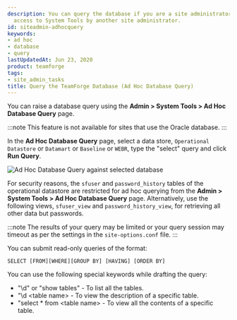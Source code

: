 ```yaml
---
description: You can query the database if you are a site administrator or have been given
  access to System Tools by another site administrator.
id: siteadmin-adhocquery
keywords:
- ad hoc
- database
- query
lastUpdatedAt: Jun 23, 2020
product: teamforge
tags:
- site_admin_tasks
title: Query the TeamForge Database (Ad Hoc Database Query)
---
```


You can raise a database query using the **Admin > System Tools > Ad Hoc Database Query** page.

:::note
This feature is not available for sites that use the Oracle database.
:::

In the **Ad Hoc Database Query** page, select a data store, `Operational Datastore` or `Datamart` or `Baseline` or `WEBR`, type the "select" query and click **Run Query**. 

![Ad Hoc Database Query against selected database](/docs/assets/images/siteadmin-adhoc-database-query.png)

For security reasons, the `sfuser` and `password_history` tables of the operational datastore are restricted for ad hoc querying from the **Admin > System Tools > Ad Hoc Database Query** page. Alternatively, use the following views, `sfuser_view` and `password_history_view`, for retrieving all other data but passwords.

:::note
The results of your query may be limited or your query session may timeout as per the settings in the `site-options.conf` file.
:::

You can submit read-only queries of the format: 

```shell
SELECT [FROM][WHERE][GROUP BY] [HAVING] [ORDER BY]
````

You can use the following special keywords while drafting the query:

* "\d" or "show tables" - To list all the tables.
* "\d \<table name\> - To view the description of a specific table.
* "select * from \<table name\> - To view all the contents of a specific table.


